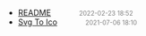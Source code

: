   - [README]()<span style="padding-left:2em;color:orange"></span><span style="color:gray;font-size:.8em;padding-left:2em">2022-02-23 18:52</span>
  - [Svg To Ico](svg-to-ico)<span style="padding-left:2em;color:orange"></span><span style="color:gray;font-size:.8em;padding-left:2em">2021-07-06 18:10</span>
